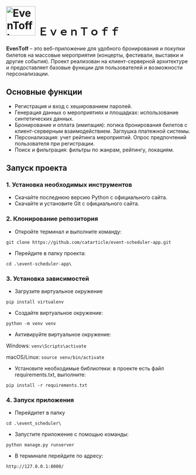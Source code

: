 # <img src="https://github.com/user-attachments/assets/bd56a16b-2dc5-4c5b-b05c-004d2020de1c" width="80" height="auto" alt="EvenToff Logo" /> ＥｖｅｎＴｏｆｆ 
𝐄𝐯𝐞𝐧𝐓𝐨𝐟𝐟 – это веб-приложение для удобного бронирования и покупки билетов на массовые мероприятия (концерты, фестивали, выставки и другие события). Проект реализован на клиент-серверной архитектуре и предоставляет базовые функции для пользователей и возможности персонализации.
## Основные функции
- Регистрация и вход с хешированием паролей.
- Генерация данных о мероприятиях и площадках: использование синтетических данных.
- Бронирование и оплата (имитация): логика бронирования билетов с клиент-серверным взаимодействием. Заглушка платежной системы.
- Персонализация: учет рейтинга мероприятий. Опрос предпочтений пользователя при регистрации.
- Поиск и фильтрация: фильтры по жанрам, рейтингу, локациям.
## Запуск проекта
### 1. Установка необходимых инструментов
- Скачайте последнюю версию Python с официального сайта.
- Скачайте и установите Git с официального сайта.
### 2. Клонирование репозитория
- Откройте терминал и выполните команду:

`git clone https://github.com/catarticle/event-scheduler-app.git`
- Перейдите в папку проекта:

`cd .\event-scheduler-app\`

### 3. Установка зависимостей
- Загрузите виртуальное окружение

`pip install virtualenv`

- Создайте виртуальное окружение:

`python -m venv venv`
- Активируйте виртуальное окружение:

Windows:
`venv\Scripts\activate`

macOS/Linux:
`source venv/bin/activate`
- Установите необходимые библиотеки: в проекте есть файл requirements.txt, выполните:

`pip install -r requirements.txt`

### 4. Запуск приложения
- Перейдитет в папку

`cd .\event_scheduler\`

- Запустите приложение с помощью команды:

`python manage.py runserver`
- В терминале перейдите по адресу:
  
`http://127.0.0.1:8000/`
